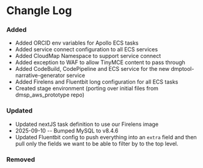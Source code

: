 # Changle Log

### Added
- Added ORCID env variables for Apollo ECS tasks
- Added service connect configuration to all ECS services
- Added CloudMap Namespace to support service connect
- Added exception to WAF to allow TinyMCE content to pass through
- Added CodeBuild, CodePipeline and ECS service for the new dmptool-narrative-generator service
- Added Firelens and Fluentbit long configuration for all ECS tasks
- Created stage environment (porting over initial files from dmsp_aws_prototype repo) 

### Updated
- Updated nextJS task definition to use our Firelens image
- 2025-09-10 -- Bumped MySQL to v8.4.6
- Updated Fluentbit config to push everything into an `extra` field and then pull only the fields we want to be able to filter by to the top level.

### Removed


